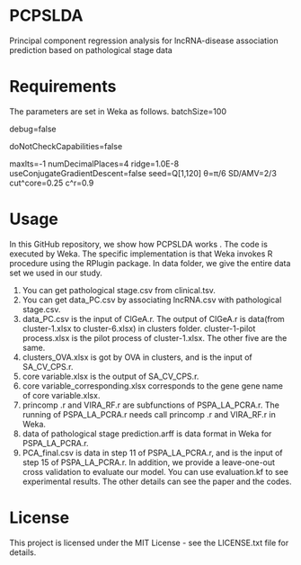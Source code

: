 # PCPSLDA
Principal component regression analysis for lncRNA-disease association prediction based on pathological stage data

# Requirements
The parameters are set in Weka as follows.
batchSize=100

debug=false

doNotCheckCapabilities=false

maxlts=-1
numDecimalPlaces=4
ridge=1.0E-8
useConjugateGradientDescent=false
seed=Q[1,120]
θ=π/6
SD/AMV=2/3
cut^core=0.25
c^r=0.9

# Usage
In this GitHub repository, we show how PCPSLDA works . The code is executed by Weka. The specific implementation is that Weka invokes R procedure using the RPlugin package. In data folder, we give the entire data set we used in our study.
1. You can get pathological stage.csv from clinical.tsv.
2. You can get data_PC.csv by associating lncRNA.csv with pathological stage.csv.
3. data_PC.csv is the input of ClGeA.r. The output of ClGeA.r is data(from cluster-1.xlsx to cluster-6.xlsx) in clusters folder. cluster-1-pilot process.xlsx is the pilot process of cluster-1.xlsx. The other five are the same.
4. clusters_OVA.xlsx is got by OVA in clusters, and is the input of SA_CV_CPS.r. 
5. core variable.xlsx is the output of SA_CV_CPS.r.  
6. core variable_corresponding.xlsx corresponds to the gene gene name of core variable.xlsx.
7. princomp .r and VIRA_RF.r are subfunctions of PSPA_LA_PCRA.r. The running of PSPA_LA_PCRA.r needs call princomp .r and VIRA_RF.r in Weka.
8. data of pathological stage prediction.arff is data format in Weka for PSPA_LA_PCRA.r. 
9. PCA_final.csv is data in step 11 of PSPA_LA_PCRA.r, and is the input of  step 15 of PSPA_LA_PCRA.r.
In addition, we provide a leave-one-out cross validation to evaluate our model. You can use evaluation.kf to see experimental results.
The other details can see the paper and the codes.
  
# License
This project is licensed under the MIT License - see the LICENSE.txt file for details.
